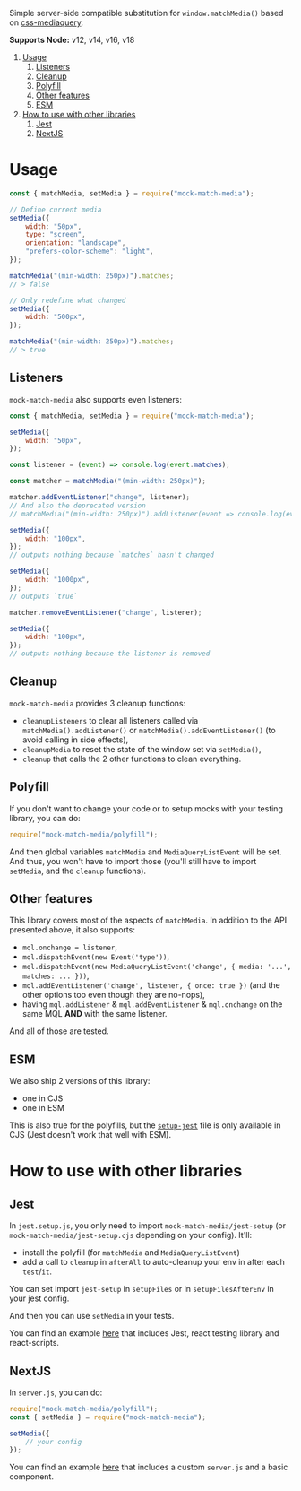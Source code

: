 Simple server-side compatible substitution for `window.matchMedia()` based on [css-mediaquery](https://github.com/ericf/css-mediaquery).

**Supports Node:** v12, v14, v16, v18

1. [Usage](#usage)
   1. [Listeners](#listeners)
   2. [Cleanup](#cleanup)
   3. [Polyfill](#polyfill)
   4. [Other features](#other-features)
   5. [ESM](#esm)
2. [How to use with other libraries](#how-to-use-with-other-libraries)
   1. [Jest](#jest)
   2. [NextJS](#nextjs)

# Usage

```js
const { matchMedia, setMedia } = require("mock-match-media");

// Define current media
setMedia({
    width: "50px",
    type: "screen",
    orientation: "landscape",
    "prefers-color-scheme": "light",
});

matchMedia("(min-width: 250px)").matches;
// > false

// Only redefine what changed
setMedia({
    width: "500px",
});

matchMedia("(min-width: 250px)").matches;
// > true
```

## Listeners

`mock-match-media` also supports even listeners:

```js
const { matchMedia, setMedia } = require("mock-match-media");

setMedia({
    width: "50px",
});

const listener = (event) => console.log(event.matches);

const matcher = matchMedia("(min-width: 250px)");

matcher.addEventListener("change", listener);
// And also the deprecated version
// matchMedia("(min-width: 250px)").addListener(event => console.log(event.matches));

setMedia({
    width: "100px",
});
// outputs nothing because `matches` hasn't changed

setMedia({
    width: "1000px",
});
// outputs `true`

matcher.removeEventListener("change", listener);

setMedia({
    width: "100px",
});
// outputs nothing because the listener is removed
```

## Cleanup

`mock-match-media` provides 3 cleanup functions:

-   `cleanupListeners` to clear all listeners called via `matchMedia().addListener()` or `matchMedia().addEventListener()` (to avoid calling in side effects),
-   `cleanupMedia` to reset the state of the window set via `setMedia()`,
-   `cleanup` that calls the 2 other functions to clean everything.

## Polyfill

If you don't want to change your code or to setup mocks with your testing library, you can do:

```js
require("mock-match-media/polyfill");
```

And then global variables `matchMedia` and `MediaQueryListEvent` will be set.
And thus, you won't have to import those (you'll still have to import `setMedia`, and the `cleanup` functions).

## Other features

This library covers most of the aspects of `matchMedia`. In addition to the API presented above, it also supports:

-   `mql.onchange = listener`,
-   `mql.dispatchEvent(new Event('type'))`,
-   `mql.dispatchEvent(new MediaQueryListEvent('change', { media: '...', matches: ... }))`,
-   `mql.addEventListener('change', listener, { once: true })` (and the other options too even though they are no-nops),
-   having `mql.addListener` & `mql.addEventListener` & `mql.onchange` on the same MQL **AND** with the same listener.

And all of those are tested.

## ESM

We also ship 2 versions of this library:

-   one in CJS
-   one in ESM

This is also true for the polyfills, but the [`setup-jest`](#jest) file is only available in CJS (Jest doesn't work that well with ESM).

# How to use with other libraries

## Jest

In `jest.setup.js`, you only need to import `mock-match-media/jest-setup` (or `mock-match-media/jest-setup.cjs` depending on your config). It'll:

-   install the polyfill (for `matchMedia` and `MediaQueryListEvent`)
-   add a call to `cleanup` in `afterAll` to auto-cleanup your env in after each `test`/`it`.

You can set import `jest-setup` in `setupFiles` or in `setupFilesAfterEnv` in your jest config.

And then you can use `setMedia` in your tests.

You can find an example [here](https://github.com/Ayc0/mock-match-media-examples/tree/master/create-react-app) that includes Jest, react testing library and react-scripts.

## NextJS

In `server.js`, you can do:

```js
require("mock-match-media/polyfill");
const { setMedia } = require("mock-match-media");

setMedia({
    // your config
});
```

You can find an example [here](https://github.com/Ayc0/mock-match-media-examples/tree/master/next) that includes a custom `server.js` and a basic component.
